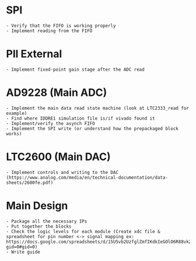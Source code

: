 # SPI
    - Verify that the FIFO is working properly
    - Implement reading from the FIFO
# Pll External
    - Implement fixed-point gain stage after the ADC read
# AD9228 (Main ADC)
    - Implement the main data read state machine (look at LTC2333_read for example)
    - Find where IDDRE1 simulation file is/if vivado found it
    - Implement/verify the asynch FIFO
    - Implement the SPI write (or understand how the prepackaged block works)
# LTC2600 (Main DAC)
    - Implement controls and writing to the DAC (https://www.analog.com/media/en/technical-documentation/data-sheets/2600fe.pdf)
# Main Design 
    - Package all the necessary IPs
    - Put together the blocks
    - Check the logic levels for each module (Create xdc file & spreadsheet for pin number <-> signal mapping ex: https://docs.google.com/spreadsheets/d/15U5vb2UzfglZmfIKdkIeGOlO6R88vk2dX_n9gQ0hhtg/edit?gid=0#gid=0)
    - Write guide